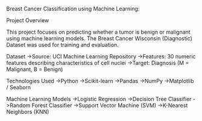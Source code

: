 Breast Cancer Classification using Machine Learning:

Project Overview

This project focuses on predicting whether a tumor is benign or malignant using machine learning models. The Breast Cancer Wisconsin (Diagnostic) Dataset was used for training and evaluation.

Dataset
->Source: UCI Machine Learning Repository
->Features: 30 numeric features describing characteristics of cell nuclei
->Target: Diagnosis (M = Malignant, B = Benign)


Technologies Used
->Python
->Scikit-learn
->Pandas
->NumPy
->Matplotlib / Seaborn

Machine Learning Models
->Logistic Regression
->Decision Tree Classifier
->Random Forest Classifier
->Support Vector Machine (SVM)
->K-Nearest Neighbors (KNN)

